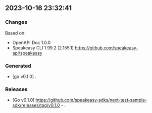 

## 2023-10-16 23:32:41
### Changes
Based on:
- OpenAPI Doc 1.0.0 
- Speakeasy CLI 1.99.2 (2.155.1) https://github.com/speakeasy-api/speakeasy
### Generated
- [go v0.1.0] .
### Releases
- [Go v0.1.0] https://github.com/speakeasy-sdks/next-test-sample-sdk/releases/tag/v0.1.0 - .